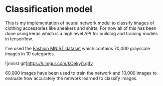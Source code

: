 # Classification model
This is my implementation of neural network model to classify images of clothing accessories like sneakers and shirts. For now all of this has been done using keras which is a high level API for building and training models in tensorflow.

I've used the [Fashion MNIST dataset](https://github.com/zalandoresearch/fashion-mnist) which contains 70,000 grayscale images in 10 categories.

![mnist gif]https://i.imgur.com/kOekyj1.gifv

60,000 images have been used to train the network and 10,000 images to evaluate how accurately the network learned to classify images. 

